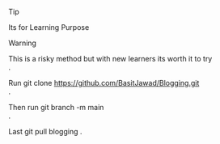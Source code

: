 >[!Tip]
>Its for Learning Purpose

>[!Warning]
>This is a risky method but with new learners its worth it to try <br>.
>
>Run git clone  https://github.com/BasitJawad/Blogging.git <br>  .
>
>Then run git branch -m main <br>.
>
>Last git pull blogging .
